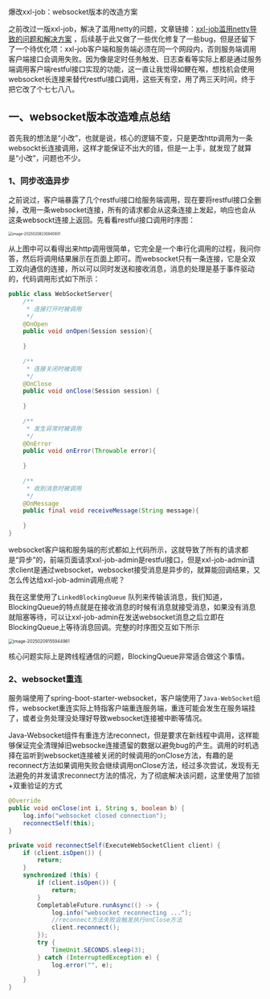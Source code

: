 爆改xxl-job：websocket版本的改造方案

之前改过一版xxl-job，解决了滥用netty的问题，文章链接：[xxl-job滥用netty导致的问题和解决方案](https://blog.kdyzm.cn/post/72) ，后续基于此又做了一些优化修复了一些bug，但是还留下了一个待优化项：xxl-job客户端和服务端必须在同一个网段内，否则服务端调用客户端接口会调用失败。因为像是定时任务触发、日志查看等实际上都是通过服务端调用客户端restful接口实现的功能，这一直让我觉得如鲠在喉，想找机会使用websocket长连接来替代restful接口调用，这些天有空，用了两三天时间，终于把它改了个七七八八。

## 一、websocket版本改造难点总结

首先我的想法是“小改”，也就是说，核心的逻辑不变，只是更改http调用为一条websockt长连接调用，这样才能保证不出大的错，但是一上手，就发现了就算是“小改”，问题也不少。

### 1、同步改造异步

之前说过，客户端暴露了几个restful接口给服务端调用，现在要将restful接口全删掉，改用一条websocket连接，所有的请求都会从这条连接上发起，响应也会从这条websockt连接上返回。先看看restful接口调用时序图：

<img src="https://blog.kdyzm.cn/blog/public/2025/02/08/3ac89f64-8f28-44dd-b116-73dd44c04bf2.png" alt="image-20250208230840931" style="zoom:50%;" />

从上图中可以看得出来http调用很简单，它完全是一个串行化调用的过程，我问你答，然后将调用结果展示在页面上即可。而websocket只有一条连接，它是全双工双向通信的连接，所以可以同时发送和接收消息，消息的处理是基于事件驱动的，代码调用形式如下所示：

``` java
public class WebSocketServer{
    /**
     * 连接打开时被调用
     */
    @OnOpen
    public void onOpen(Session session){
        
    }
    
    /**
     * 连接关闭时被调用
     */
    @OnClose
    public void onClose(Session session) {
        
    }
    
    /**
     * 发生异常时被调用
     */
    @OnError
    public void onError(Throwable error){
        
    }
    
    /**
     * 收到消息时被调用
     */
    @OnMessage
    public final void receiveMessage(String message){
        
    }
}
```

websocket客户端和服务端的形式都如上代码所示，这就导致了所有的请求都是“异步”的，前端页面请求xxl-job-admin是restful接口，但是xxl-job-admin请求client是通过websocket，websocket接受消息是异步的，就算能回调结果，又怎么传达给xxl-job-admin调用点呢？

我在这里使用了`LinkedBlockingQueue` 队列来传输该消息，我们知道，BlockingQueue的特点就是在接收消息的时候有消息就接受消息，如果没有消息就阻塞等待，可以让xxl-job-admin在发送websocket消息之后立即在BlockingQueue上等待消息回调。完整的时序图交互如下所示

<img src="https://blog.kdyzm.cn/blog/public/2025/02/09/74006f1e-57e1-43fb-9dfc-add2760b86de.png" alt="image-20250209155944961" style="zoom: 60%;" />

核心问题实际上是跨线程通信的问题，BlockingQueue非常适合做这个事情。



### 2、websocket重连

服务端使用了spring-boot-starter-websocket，客户端使用了`Java-WebSocket`组件，websocket重连实际上特指客户端重连服务端，重连可能会发生在服务端挂了，或者业务处理没处理好导致websocket连接被中断等情况。

Java-Websocket组件有重连方法reconnect，但是要求在新线程中调用，这样能够保证完全清理掉旧websocke连接遗留的数据以避免bug的产生。调用的时机选择在监听到websocket连接被关闭的时候调用的onClose方法，有趣的是reconnect方法如果调用失败会继续调用onClose方法，经过多次尝试，发现有无法避免的并发请求reconnect方法的情况，为了彻底解决该问题，这里使用了加锁+双重验证的方式

``` java
@Override
public void onClose(int i, String s, boolean b) {
    log.info("websocket closed connection");
    reconnectSelf(this);
}

private void reconnectSelf(ExecuteWebSocketClient client) {
    if (client.isOpen()) {
        return;
    }
    synchronized (this) {
        if (client.isOpen()) {
            return;
        }
        CompletableFuture.runAsync(() -> {
            log.info("websocket reconnecting ...");
            //reconnect方法失败会触发执行onClose方法
            client.reconnect();
        });
        try {
            TimeUnit.SECONDS.sleep(3);
        } catch (InterruptedException e) {
            log.error("", e);
        }
    }
}
```





